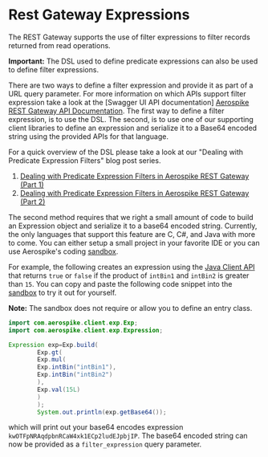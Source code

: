 # Rest Gateway Expressions

The REST Gateway supports the use of filter expressions to filter records returned from read operations.

**Important:** The DSL used to define predicate expressions can also be used to define filter expressions.

There are two ways to define a filter expression and provide it as part of a URL query parameter. For more information
on which APIs
support filter expression take a look at
the [Swagger UI API documentation] [Aerospike REST Gateway API Documentation](https://docs.aerospike.com/apidocs/rest).
The first way to define a filter expression, is to
use the DSL. The second, is to use one of our supporting client libraries to define an expression and serialize it to a
Base64 encoded string using the provided APIs for that language.

For a quick overview of the DSL please take a look at our "Dealing with Predicate Expression Filters" blog post series.

1. [Dealing with Predicate Expression Filters in Aerospike REST Gateway (Part 1)](https://medium.com/aerospike-developer-blog/dealing-with-predicate-expression-filters-in-aerospike-rest-client-part-1-a43e43ac8c7d?source=friends_link&sk=bc0ed64110578ff6f4804753ca6369da)
2. [Dealing with Predicate Expression Filters in Aerospike REST Gateway (Part 2)](https://medium.com/aerospike-developer-blog/dealing-with-predicate-expression-filters-in-aerospike-rest-client-part-2-b9d9358c8a4e?source=friends_link&sk=35c37b035d12789aae6272704ef95829)

The second method requires that we right a small amount of code to build an Expression object and serialize it to a
base64 encoded string. Currently, the only languages that support this feature are C, C#, and Java with more to come.
You can
either setup a small project in your favorite IDE or you can use Aerospike's
coding [sandbox](https://developer.aerospike.com/tutorials/sandbox).

For example, the following creates an expression using
the [Java Client API](https://javadoc.io/doc/com.aerospike/aerospike-client/6.1.2/index.html) that returns `true`
or `false` if the product of `intBin1` and `intBin2` is greater than `15`.
You can copy and paste the following code snippet into the [sandbox](https://developer.aerospike.com/tutorials/sandbox)
to try it out for yourself.

**Note:** The sandbox does not require or allow you to define an entry class.

```java
import com.aerospike.client.exp.Exp;
import com.aerospike.client.exp.Expression;

Expression exp=Exp.build(
        Exp.gt(
        Exp.mul(
        Exp.intBin("intBin1"),
        Exp.intBin("intBin2")
        ),
        Exp.val(15L)
        )
        );
        System.out.println(exp.getBase64());
```

which will print out your base64 encodes expression `kwOTFpNRAqdpbnRCaW4xk1ECp2ludEJpbjIP`. The base64 encoded string
can now be provided as a `filter_expression` query parameter.